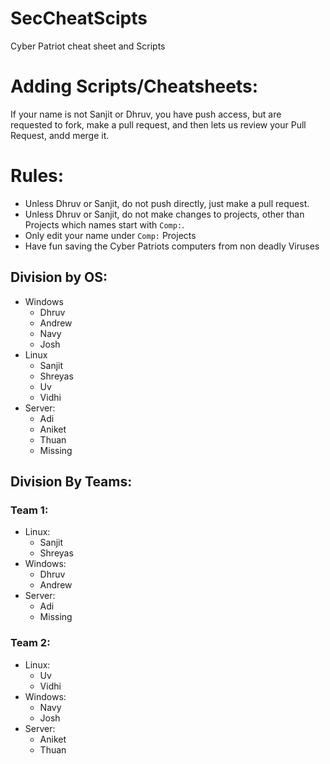 # SecCheatScipts
Cyber Patriot cheat sheet and Scripts

# Adding Scripts/Cheatsheets:
If your name is not Sanjit or Dhruv, you have push access, but are requested to fork, make a pull request, and then lets us review your Pull Request, andd merge it.

# Rules:
 - Unless Dhruv or Sanjit, do not push directly, just make a pull request.
 - Unless Dhruv or Sanjit, do not make changes to projects, other than Projects which names start with `Comp:`. 
 - Only edit your name under `Comp:` Projects
 - Have fun saving the Cyber Patriots computers from non deadly Viruses


## Division by OS:
- Windows
	- Dhruv
	- Andrew
	- Navy
	- Josh
- Linux
	- Sanjit
	- Shreyas
	- Uv
	- Vidhi
- Server:
	- Adi
	- Aniket
	- Thuan
	- Missing




 ## Division By Teams:
###  Team 1:
 - Linux:
	 -	Sanjit
	 -	Shreyas
 -	Windows:
	 -	Dhruv
	 -	Andrew
 -	Server:
	 -	Adi
	 -	Missing
 
### Team 2:
 - Linux:
	 - Uv
	 - Vidhi
 - Windows:
	 - Navy
	 - Josh
 - Server:
	 - Aniket
	 - Thuan


